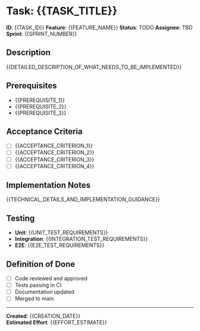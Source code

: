 # Task: {{TASK_TITLE}}

**ID**: {{TASK_ID}}
**Feature**: {{FEATURE_NAME}}
**Status**: TODO
**Assignee**: TBD
**Sprint**: {{SPRINT_NUMBER}}

## Description
{{DETAILED_DESCRIPTION_OF_WHAT_NEEDS_TO_BE_IMPLEMENTED}}

## Prerequisites
- {{PREREQUISITE_1}}
- {{PREREQUISITE_2}}
- {{PREREQUISITE_3}}

## Acceptance Criteria
- [ ] {{ACCEPTANCE_CRITERION_1}}
- [ ] {{ACCEPTANCE_CRITERION_2}}
- [ ] {{ACCEPTANCE_CRITERION_3}}
- [ ] {{ACCEPTANCE_CRITERION_4}}

## Implementation Notes
{{TECHNICAL_DETAILS_AND_IMPLEMENTATION_GUIDANCE}}

## Testing
- **Unit**: {{UNIT_TEST_REQUIREMENTS}}
- **Integration**: {{INTEGRATION_TEST_REQUIREMENTS}}
- **E2E**: {{E2E_TEST_REQUIREMENTS}}

## Definition of Done
- [ ] Code reviewed and approved
- [ ] Tests passing in CI
- [ ] Documentation updated
- [ ] Merged to main

---

**Created**: {{CREATION_DATE}}  
**Estimated Effort**: {{EFFORT_ESTIMATE}}